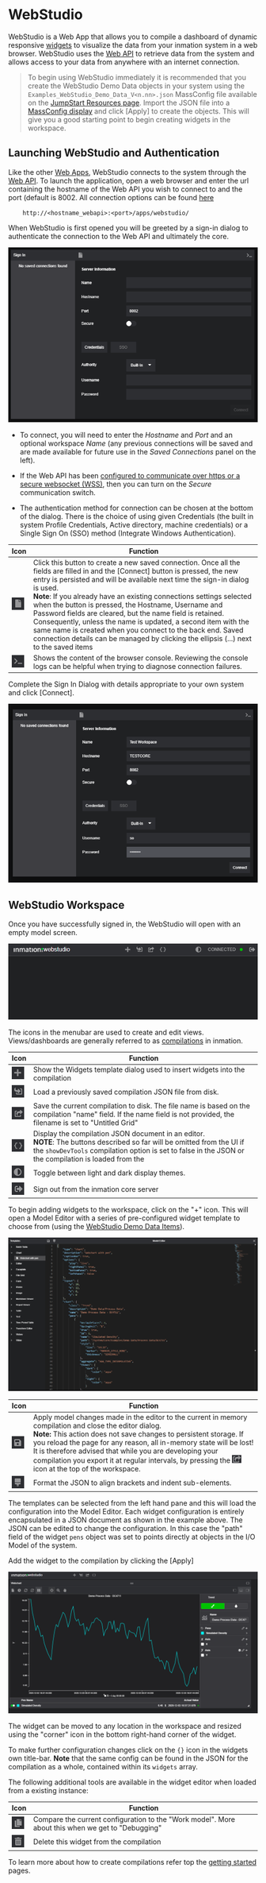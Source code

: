 # WebStudio

WebStudio is a Web App that allows you to compile a dashboard of dynamic responsive [widgets](./ReferenceDocs/widgets/README.md) to visualize the data from your inmation system in a web browser. WebStudio uses the [Web API](https://inmation.com/docs/api/latest/webapi/index.html) to retrieve data from the system and allows access to your data from anywhere with an internet connection.

>To begin using WebStudio immediately it is recommended that you create the WebStudio Demo Data objects in your system using the
`Examples_WebStudio_Demo_Data_V<n.nn>.json` MassConfig file available on the [JumpStart Resources page](https://inmation.com/docs/jumpstarts/latest/resources.html). Import the JSON file into a [MassConfig display](https://inmation.com/docs/datastudio/latest/displays-hands-on/working-with-massconfig.html) and click \[Apply\] to create the objects. This will give you a good starting point to begin creating widgets in the workspace.

## Launching WebStudio and Authentication

Like the other [Web Apps](https://inmation.com/docs/webapps/latest/general/index.html), WebStudio connects to the system through the [Web API](https://inmation.com/docs/api/latest/webapi/index.html). To launch the application, open a web browser and enter the url containing the hostname of the Web API you wish to connect to and the port (default is 8002. All connection options can be found [here](./ReferenceDocs/README.md)

```url
    http://<hostname_webapi>:<port>/apps/webstudio/
```
When WebStudio is first opened you will be greeted by a sign-in dialog to authenticate the connection to the Web API and ultimately the core.

![WebStudio Sign In](./assets/images/webstudio-authentication.png)

-   To connect, you will need to enter the *Hostname* and *Port* and an optional workspace *Name* 
    (any previous connections will be saved and are made available for future use in the *Saved Connections*
    panel on the left).

-   If the Web API has been [configured to communicate over https or a
    secure websocket (WSS)](https://inmation.com/docs/api/latest/webapi/encryption.html), then you can turn on the *Secure* communication switch.

-   The authentication method for connection can be chosen at the bottom
    of the dialog. There is the choice of using given Credentials (the
    built in system Profile Credentials, Active directory, machine
    credentials) or a Single Sign On (SSO) method (Integrate Windows
    Authentication).

| Icon | Function |
|---|---|
|![New Connection](./assets/images/FileToolbarBtn.png)| Click this button to create a new saved connection. Once all the fields are filled in and the \[Connect\] button is pressed, the new entry is persisted and will be available next time the sign-in dialog is used. <br>**Note**: If you already have an existing connections settings selected when the button is pressed, the Hostname, Username and Password fields are cleared, but the name field is retained. Consequently, unless the name is updated, a second item with the same name is created when you connect to the back end. Saved connection details can be managed by clicking the ellipsis (...) next to the saved items |
|![Console](./assets/images/ConsoleBtn.png)|Shows the content of the browser console. Reviewing the console logs can be helpful when trying to diagnose connection failures.|

Complete the Sign In Dialog with details appropriate to your own system
and click \[Connect\].

![Example Sign In](./assets/images/webstudio-authentication-complete.png)

## WebStudio Workspace

Once you have successfully signed in, the WebStudio will open with an empty model screen. 

![WebStudio - Menubar](./assets/images/webstudio-menubar.png)

The icons in the menubar are used to create and edit views. Views/dashboards are generally referred to as [compilations](./ReferenceDocs/readme.md#compilation) in inmation.

| Icon | Function |
|---|---|
|![Widget Templates Btn](./assets/images/AddWidgetBtn.png)|Show the Widgets template dialog used to insert widgets into the compilation|
|![Load Compilation Btn](./assets/images/LoadCompilationBtn.png)|Load a previously saved compilation JSON file from disk.|
|![Save Compilation Btn](./assets/images/SaveCompilationBtn.png)|Save the current compilation to disk. The file name is based on the compilation "name" field. If the name field is not provided, the filename is set to "Untitled Grid"|
|![Edit Compilation Btn](./assets/images/EditCompilationJsonBtn.png)|Display the compilation JSON document in an editor. <BR>**NOTE**: The buttons described so far will be omitted from the UI if the `showDevTools` compilation option is set to false in the JSON or the compilation is loaded from the 
|![Toggle theme Btn](./assets/images/LightDarkMode.png)|Toggle between light and dark display themes.|
|![Sign out btn](./assets/images/SignOutBtn.png)|Sign out from the inmation core server|

To begin adding widgets to the workspace, click on the "+" icon. This
will open a Model Editor with a series of pre-configured widget template to choose from
(using the [WebStudio Demo Data Items](https://inmation.com/docs/webapps/latest/webstudio/index.html#jumpstarts:resources.adoc)). 

![Widget Templates](./assets/images/webstudio-widget-template.png)

| Icon | Function |
|---|---|
|![Apply changes](./assets/images/SaveBtn.png)| Apply model changes made in the editor to the current in memory compilation and close the editor dialog. <br>**Note:** This action does not save changes to persistent storage. If you reload the page for any reason, all in-memory state will be lost! It is therefore advised that while you are developing your compilation you export it at regular intervals, by pressing the ![Export](./assets/images/SmallSaveCompilationBtn.png) icon at the top of the workspace. |
| ![JSON Format](./assets/images/FormatJSONToolBtn.png) | Format the JSON to align brackets and indent sub-elements. |

The templates can be selected from the left hand pane and this will load
the configuration into the Model Editor. Each widget configuration is
entirely encapsulated in a JSON document as shown in the example above. The
JSON can be edited to change the configuration. In this case the "path" field of the widget `pens` object was set to points directly at objects in the I/O Model of the system.

Add the widget to the compilation by clicking the \[Apply\]

![Web Chart Widget](./assets/images/webstudio-widget-webchart.png)

The widget can be moved to any location in the workspace and resized
using the "corner" icon in the bottom right-hand corner of the widget.

To make further configuration changes click on the `{}` icon in the widgets own title-bar. **Note** that the same config can be found in the JSON for the compilation as a whole, contained within its `widgets` array.

The following additional tools are available in the widget editor when loaded from a existing instance:

| Icon | Function |
|---|---|
| ![Compare Work Model](./assets/images/CompareModelsBtn.png) | Compare the current configuration to the "Work model". More about this when we get to "Debugging" |
| ![Delete widget](./assets/images/DeleteWidgetBtn.png)| Delete this widget from the compilation|

To learn more about how to create compilations refer top the [getting started](./GettingStarted/README.md#getting-started) pages.
